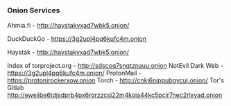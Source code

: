 
### Onion Services

Ahmia.fi - http://haystakvxad7wbk5.onion/

DuckDuckGo - https://3g2upl4pq6kufc4m.onion

Haystak - http://haystakvxad7wbk5.onion/

Index of torproject.org - http://sdscoq7snqtznauu.onion
NotEvil Dark Web - https://3g2upl4pq6kufc4m.onion/ 
ProtonMail - https://protonirockerxow.onion
Torch - http://cnkj6nippubgycuj.onion/
Tor's Gitlab http://eweiibe6tdjsdprb4px6rqrzzcsi22m4koia44kc5pcjr7nec2rlxyad.onion
